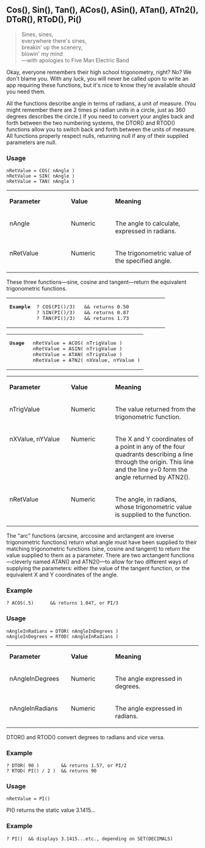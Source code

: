 ## Cos(), Sin(), Tan(), ACos(), ASin(), ATan(), ATn2(), DToR(), RToD(), Pi()

>Sines, sines,<br>
 everywhere there's sines,<br>
 breakin' up the scenery,<br>
 blowin' my mind<br>
 &mdash;with apologies to Five Man Electric Band

Okay, everyone remembers their high school trigonometry, right? No? We don't blame you. With any luck, you will never be called upon to write an app requiring these functions, but it's nice to know they're available should you need them.

All the functions describe angle in terms of radians, a unit of measure. (You might remember  there are 2 times pi radian units in a circle, just as 360 degrees describes the circle.) If you need to convert your angles back and forth between the two numbering systems, the DTOR() and RTOD() functions allow you to switch back and forth between the units of measure. All functions properly respect nulls, returning null if any of their supplied parameters are null.

### Usage

```foxpro
nRetValue = COS( nAngle )
nRetValue = SIN( nAngle )
nRetValue = TAN( nAngle )
```
<table>
<tr>
  <td width="32%" valign="top">
  <p><b>Parameter</b></p>
  </td>
  <td width="23%" valign="top">
  <p><b>Value</b></p>
  </td>
  <td width="45%" valign="top">
  <p><b>Meaning</b></p>
  </td>
 </tr>
<tr>
  <td width="32%" valign="top">
  <p>nAngle</p>
  </td>
  <td width="23%" valign="top">
  <p>Numeric</p>
  </td>
  <td width="45%" valign="top">
  <p>The angle to calculate, expressed in radians.</p>
  </td>
 </tr>
<tr>
  <td width="32%" valign="top">
  <p>nRetValue</p>
  </td>
  <td width="23%" valign="top">
  <p>Numeric</p>
  </td>
  <td width="45%" valign="top">
  <p>The trigonometric value of the specified angle.</p>
  </td>
 </tr>
</table>

These three functions&mdash;sine, cosine and tangent&mdash;return the equivalent trigonometric functions.

<table>
<tr>
  <td width="17%" valign="top">
<pre><b>Example</b></pre>
  </td>
  <td width="83%" valign="top">
<pre>? COS(PI()/3)   &amp;&amp; returns 0.50
? SIN(PI()/3)   &amp;&amp; returns 0.87
? TAN(PI()/3)   &amp;&amp; returns 1.73</pre>
  </td>
 </tr>
</table>

<table>
<tr>
  <td width="17%" valign="top">
<pre><b>Usage</b></pre>
  </td>
  <td width="83%" valign="top">
<pre>nRetValue = ACOS( nTrigValue )
nRetValue = ASIN( nTrigValue )
nRetValue = ATAN( nTrigValue )
nRetValue = ATN2( nXValue, nYValue )</pre>
  </td>
 </tr>
</table>

<table>
<tr>
  <td width="32%" valign="top">
  <p><b>Parameter</b></p>
  </td>
  <td width="23%" valign="top">
  <p><b>Value</b></p>
  </td>
  <td width="45%" valign="top">
  <p><b>Meaning</b></p>
  </td>
 </tr>
<tr>
  <td width="32%" valign="top">
  <p>nTrigValue</p>
  </td>
  <td width="23%" valign="top">
  <p>Numeric</p>
  </td>
  <td width="45%" valign="top">
  <p>The value returned from the trigonometric function.</p>
  </td>
 </tr>
<tr>
  <td width="32%" valign="top">
  <p>nXValue, nYValue</p>
  </td>
  <td width="23%" valign="top">
  <p>Numeric</p>
  </td>
  <td width="45%" valign="top">
  <p>The X and Y coordinates of a point in any of the four quadrants describing a line through the origin. This line and the line y=0 form the angle returned by ATN2().</p>
  </td>
 </tr>
<tr>
  <td width="32%" valign="top">
  <p>nRetValue</p>
  </td>
  <td width="23%" valign="top">
  <p>Numeric</p>
  </td>
  <td width="45%" valign="top">
  <p>The angle, in radians, whose trigonometric value is supplied to the function.</p>
  </td>
 </tr>
</table>

The "arc" functions (arcsine, arccosine and arctangent are inverse trigonometric functions) return what angle must have been supplied to their matching trigonometric functions (sine, cosine and tangent) to return the value supplied to them as a parameter. There are two arctangent functions&mdash;cleverly named ATAN() and ATN2()&mdash;to allow for two different ways of supplying the parameters: either the value of the tangent function, or the equivalent X and Y coordinates of the angle.

### Example

```foxpro
? ACOS(.5)      && returns 1.047, or PI/3
```
### Usage

```foxpro
nAngleInRadians = DTOR( nAngleInDegrees )
nAngleInDegrees = RTOD( nAngleInRadians )
```
<table>
<tr>
  <td width="32%" valign="top">
  <p><b>Parameter</b></p>
  </td>
  <td width="23%" valign="top">
  <p><b>Value</b></p>
  </td>
  <td width="45%" valign="top">
  <p><b>Meaning</b></p>
  </td>
 </tr>
<tr>
  <td width="32%" valign="top">
  <p>nAngleInDegrees </p>
  </td>
  <td width="23%" valign="top">
  <p>Numeric</p>
  </td>
  <td width="45%" valign="top">
  <p>The angle expressed in degrees.</p>
  </td>
 </tr>
<tr>
  <td width="32%" valign="top">
  <p>nAngleInRadians</p>
  </td>
  <td width="23%" valign="top">
  <p>Numeric</p>
  </td>
  <td width="45%" valign="top">
  <p>The angle expressed in radians.</p>
  </td>
 </tr>
</table>

DTOR() and RTOD() convert degrees to radians and vice versa.

### Example

```foxpro
? DTOR( 90 )        && returns 1.57, or PI/2
? RTOD( PI() / 2 )  && returns 90
```
### Usage

```foxpro
nRetValue = PI()
```

PI() returns the static value 3.1415...

### Example

```foxpro
? PI()  && displays 3.1415...etc., depending on SET(DECIMALS)
```